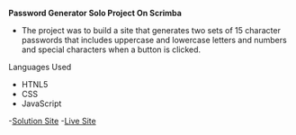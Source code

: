**Password Generator Solo Project On Scrimba**

- The project was to build a site that generates two sets of 15 character passwords that includes uppercase and lowercase letters and numbers and special characters when a button is clicked.

Languages Used
- HTNL5
- CSS
- JavaScript

-[Solution Site](https://github.com/ABQ4539/Password-generator)
-[Live Site](https://abq4539.github.io/Password-generator/)
